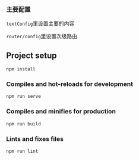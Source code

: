 ### 主要配置

`textConfig`里设置主要的内容   

`router/config`里设置次级路由



## Project setup
```
npm install
```

### Compiles and hot-reloads for development
```
npm run serve
```

### Compiles and minifies for production
```
npm run build
```

### Lints and fixes files
```
npm run lint
```

